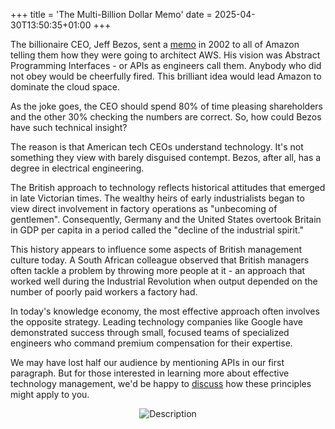 +++
title = 'The Multi-Billion Dollar Memo'
date = 2025-04-30T13:50:35+01:00
+++

The billionaire CEO, Jeff Bezos, sent a [memo](https://github.com/victorvalentee/bezos_api_mandate) in 2002 to all of Amazon telling them how they were going to architect AWS. 
His vision was Abstract Programming Interfaces - or  APIs as engineers call them.
Anybody who did not obey would be cheerfully fired.
This brilliant idea would lead Amazon to dominate the cloud space. 

As the joke goes, the CEO should spend 80% of time pleasing shareholders and the other 30% checking the numbers are correct.
So, how could Bezos have such technical insight? 

The reason is that American tech CEOs understand technology. 
It's not something they view with barely disguised contempt.
Bezos, after all, has a degree in electrical engineering.


The British approach to technology reflects historical attitudes that emerged in late Victorian times.
The wealthy heirs of early industrialists began to view direct involvement in factory operations as "unbecoming of gentlemen".
Consequently, Germany and the United States overtook Britain in GDP per capita in a period called the "decline of the industrial spirit." 

This history appears to influence some aspects of British management culture today. 
A South African colleague observed that British managers often tackle a problem by throwing more people at it - an approach that worked well during the Industrial Revolution when output depended on the number of poorly paid workers a factory had.

In today's knowledge economy, the most effective approach often involves the opposite strategy. 
Leading technology companies like Google have demonstrated success through small, focused teams of specialized engineers who command premium compensation for their expertise.

We may have lost half our audience by mentioning APIs in our first paragraph.
But for those interested in learning more about effective technology management, we'd be happy to [discuss](/contact/) how these principles might apply to you.

<div style="text-align: center;">
  <img src="/img/blog/broken_factory.jpg" alt="Description" />
</div>


